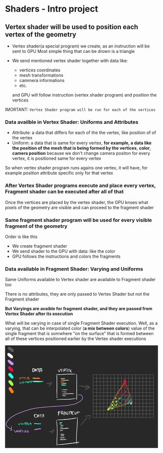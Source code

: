 # Shaders - Intro project

## Vertex shader will be used **to position each vertex** of the geometry

- Vertex shader(a special program) we create, as an instruction will be sent to GPU
  Most simple thing that can be drown is a triangle
- We send mentioned vertex shader together with data like:
   - vertices coordinates
   - mesh transformations
   - cammera informations
   - etc.
  
  and GPU will follow instruction (vertex shader program) and position the vertices

IMORTANT: `Vertex Shader program will be run for each of the vertices`

### Data availble in Vertex Shader: Uniforms and Attributes

- Attribute: a data that differs for each of the the vertex, like position of of the vertex
- Uniform: a data that is same for every vertex, **for example, a data like the position of the mesh that is being formed by the vertices**, **color**, **camera position** because we don't change camera positon for every vertex, it is positioned same for every vertex

So when vertex shader program runs agains one vertex, it will have, for example position attribute specific only for that vertex

### After Vertex Shader programs execute and place every vertex, Fragment shader can be executed after all of that

Once the vertices are placed by the vertex shader, the GPU knoes what pixels of the geometry are visible and can proceed to the fragment shader

### Same fragment shader program will be used for every visible fragment of the geometry

Order is like this

- We create fragment shader
- We send shader to the GPU
    with data: like the color
- GPU follows the instructions and colors the fragments

### Data available in Fragment Shader: Varying and Uniforms

Same Uniforms available to Vertex shader are available to Fragment shader too 

There is no attributes, they are only passed to Vertex Shader but not the Fragment shader

**But Varyings are avaible for fragment shader, and they are passed from Vertex Shader after its execution**

What will be varying in case of single Fragment Shader execution.
Well, as a varying, that can be interpolated color (**a mix between colors**) value of the single fragment that is somwhere "on the surface" that is formed between all of these vertices positioned earlier by the Vertex shader executions

![graph](/notes_images/Screenshot%20from%202024-10-30%2020-00-39.png)